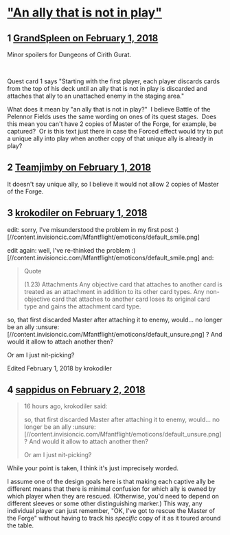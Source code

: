 # [&quot;An ally that is not in play&quot;](https://community.fantasyflightgames.com/topic/268859-an-ally-that-is-not-in-play/)

## 1 [GrandSpleen on February 1, 2018](https://community.fantasyflightgames.com/topic/268859-an-ally-that-is-not-in-play/?do=findComment&comment=3195406)

Minor spoilers for Dungeons of Cirith Gurat.

 

Quest card 1 says "Starting with the first player, each player discards cards from the top of his deck until an ally that is not in play is discarded and attaches that ally to an unattached enemy in the staging area."

What does it mean by "an ally that is not in play?"  I believe Battle of the Pelennor Fields uses the same wording on ones of its quest stages.  Does this mean you can't have 2 copies of Master of the Forge, for example, be captured?  Or is this text just there in case the Forced effect would try to put a unique ally into play when another copy of that unique ally is already in play?

## 2 [Teamjimby on February 1, 2018](https://community.fantasyflightgames.com/topic/268859-an-ally-that-is-not-in-play/?do=findComment&comment=3195480)

It doesn't say unique ally, so I believe it would not allow 2 copies of Master of the Forge.

## 3 [krokodiler on February 1, 2018](https://community.fantasyflightgames.com/topic/268859-an-ally-that-is-not-in-play/?do=findComment&comment=3195650)

edit: sorry, I've misunderstood the problem in my first post :) [//content.invisioncic.com/Mfantflight/emoticons/default_smile.png]

edit again: well, I've re-thinked the problem :) [//content.invisioncic.com/Mfantflight/emoticons/default_smile.png] and:

> Quote
> 
> (1.23) Attachments
> Any objective card that attaches to another card is
> treated as an attachment in addition to its other card
> types.
> Any non-objective card that attaches to another card
> loses its original card type and gains the attachment
> card type.

so, that first discarded Master after attaching it to enemy, would... no longer be an ally :unsure: [//content.invisioncic.com/Mfantflight/emoticons/default_unsure.png] ? And would it allow to attach another then?

Or am I just nit-picking?

Edited February 1, 2018 by krokodiler

## 4 [sappidus on February 2, 2018](https://community.fantasyflightgames.com/topic/268859-an-ally-that-is-not-in-play/?do=findComment&comment=3196570)

> 16 hours ago, krokodiler said:
> 
> so, that first discarded Master after attaching it to enemy, would... no longer be an ally :unsure: [//content.invisioncic.com/Mfantflight/emoticons/default_unsure.png] ? And would it allow to attach another then?
> 
> Or am I just nit-picking?

While your point is taken, I think it's just imprecisely worded.

I assume one of the design goals here is that making each captive ally be different means that there is minimal confusion for which ally is owned by which player when they are rescued. (Otherwise, you'd need to depend on different sleeves or some other distinguishing marker.) This way, any individual player can just remember, "OK, I've got to rescue the Master of the Forge" without having to track his *specific* copy of it as it toured around the table.

